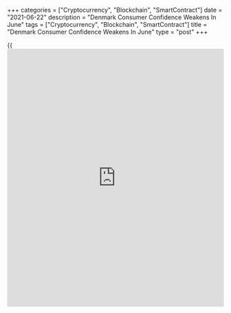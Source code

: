 +++
categories = ["Cryptocurrency", "Blockchain", "SmartContract"]
date = "2021-06-22"
description = "Denmark Consumer Confidence Weakens In June"
tags = ["Cryptocurrency", "Blockchain", "SmartContract"]
title = "Denmark Consumer Confidence Weakens In June"
type = "post"
+++

{{<iframe id="large-banner" src="https://www.bounty.group/#slide=11.0" width="100%" height="600" scrolling="no" style="border: 0px solid rgb(216, 221, 230); border-radius: 3px;">}}

Denmark consumer confidence weakened in June, survey data from
Statistics Denmark showed on Tuesday.

The consumer confidence index fell to 2.3 in June from 2.8 in May. The
average for the past six months was -1.7.

The index measuring consumers' view regarding the future personal
financial situation decreased to 12.4 in June from 14.4 in the preceding
month.

The measure reflecting the past personal financial situation fell to 6.3
in June from 7.8 in the prior month.

Households' assessment regarding the general economic situation of the
country over the next year expanded to 10.4 in June from 8.5 in May.

The index reflecting the view on the past general economic situation
improved to -10.3 from -16.7 May.

Consumers were more negative toward the big purchases in June as the
index decreased to -7.6 from -0.3 in the previous month.

They expect the unemployment to decrease over the next year.

For comments and feedback [contact](https://www.playgroundfx.com/contact/): editorial@rtt[news](https://www.letsplayfx.com/blog/forex-news-website/).com

[Economic News][1]

 **What parts of the world are seeing the best (and worst) economic
performances lately? Click[here][2] to check out our [Econ Scorecard][2]
and find out! See up-to-the-moment [ranking](https://www.playgroundfx.com/blog/crypto-exchange-ranking/)s for the best and worst
performers in [GDP][3], [unemployment rate][4], [inflation][5] and much
more.**

   1. www.rtt[news](https://www.letsplayfx.com/blog/forex-news-website/).com/Content/EconomicNews.aspx
   2. www.rtt[news](https://www.letsplayfx.com/blog/forex-news-website/).com/economic-scorecard/world-rank/PPI/highest-performance.aspx
   3. www.rtt[news](https://www.letsplayfx.com/blog/forex-news-website/).com/economic-scorecard/world-rank/GDP/highest-performance.aspx
   4. www.rtt[news](https://www.letsplayfx.com/blog/forex-news-website/).com/economic-scorecard/world-rank/unemployment-rate/lowest-performance.aspx
   5. www.rtt[news](https://www.letsplayfx.com/blog/forex-news-website/).com/economic-scorecard/world-rank/CPI/highest-performance.aspx